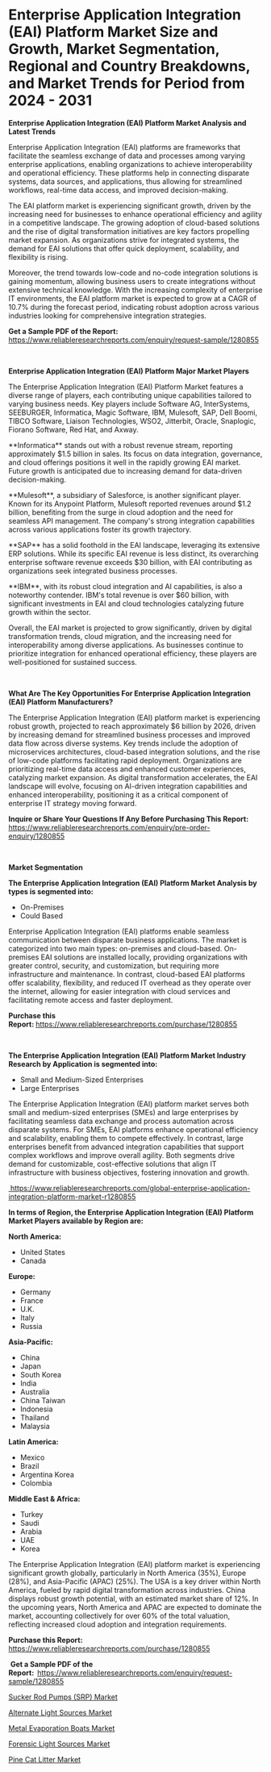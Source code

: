 <p><h1>Enterprise Application Integration (EAI) Platform Market Size and Growth, Market Segmentation, Regional and Country Breakdowns, and Market Trends for Period from 2024 -  2031</h1></p><p><strong>Enterprise Application Integration (EAI) Platform Market Analysis and Latest Trends</strong></p>
<p><p>Enterprise Application Integration (EAI) platforms are frameworks that facilitate the seamless exchange of data and processes among varying enterprise applications, enabling organizations to achieve interoperability and operational efficiency. These platforms help in connecting disparate systems, data sources, and applications, thus allowing for streamlined workflows, real-time data access, and improved decision-making.</p><p>The EAI platform market is experiencing significant growth, driven by the increasing need for businesses to enhance operational efficiency and agility in a competitive landscape. The growing adoption of cloud-based solutions and the rise of digital transformation initiatives are key factors propelling market expansion. As organizations strive for integrated systems, the demand for EAI solutions that offer quick deployment, scalability, and flexibility is rising.</p><p>Moreover, the trend towards low-code and no-code integration solutions is gaining momentum, allowing business users to create integrations without extensive technical knowledge. With the increasing complexity of enterprise IT environments, the EAI platform market is expected to grow at a CAGR of 10.7% during the forecast period, indicating robust adoption across various industries looking for comprehensive integration strategies.</p></p>
<p><strong>Get a Sample PDF of the Report:&nbsp;</strong> <a href="https://www.reliableresearchreports.com/enquiry/request-sample/1280855?utm_campaign=3&utm_medium=2&utm_source=Github&utm_content=ia&utm_term=30092024&utm_id=enterprise-application-integration-eai-platform">https://www.reliableresearchreports.com/enquiry/request-sample/1280855</a></p>
<p>&nbsp;</p>
<p><strong>Enterprise Application Integration (EAI) Platform Major Market Players</strong></p>
<p><p>The Enterprise Application Integration (EAI) Platform Market features a diverse range of players, each contributing unique capabilities tailored to varying business needs. Key players include Software AG, InterSystems, SEEBURGER, Informatica, Magic Software, IBM, Mulesoft, SAP, Dell Boomi, TIBCO Software, Liaison Technologies, WSO2, Jitterbit, Oracle, Snaplogic, Fiorano Software, Red Hat, and Axway.</p><p>**Informatica** stands out with a robust revenue stream, reporting approximately $1.5 billion in sales. Its focus on data integration, governance, and cloud offerings positions it well in the rapidly growing EAI market. Future growth is anticipated due to increasing demand for data-driven decision-making.</p><p>**Mulesoft**, a subsidiary of Salesforce, is another significant player. Known for its Anypoint Platform, Mulesoft reported revenues around $1.2 billion, benefiting from the surge in cloud adoption and the need for seamless API management. The company's strong integration capabilities across various applications foster its growth trajectory.</p><p>**SAP** has a solid foothold in the EAI landscape, leveraging its extensive ERP solutions. While its specific EAI revenue is less distinct, its overarching enterprise software revenue exceeds $30 billion, with EAI contributing as organizations seek integrated business processes.</p><p>**IBM**, with its robust cloud integration and AI capabilities, is also a noteworthy contender. IBM's total revenue is over $60 billion, with significant investments in EAI and cloud technologies catalyzing future growth within the sector.</p><p>Overall, the EAI market is projected to grow significantly, driven by digital transformation trends, cloud migration, and the increasing need for interoperability among diverse applications. As businesses continue to prioritize integration for enhanced operational efficiency, these players are well-positioned for sustained success.</p></p>
<p>&nbsp;</p>
<p><strong>What Are The Key Opportunities For Enterprise Application Integration (EAI) Platform Manufacturers?</strong></p>
<p><p>The Enterprise Application Integration (EAI) platform market is experiencing robust growth, projected to reach approximately $6 billion by 2026, driven by increasing demand for streamlined business processes and improved data flow across diverse systems. Key trends include the adoption of microservices architectures, cloud-based integration solutions, and the rise of low-code platforms facilitating rapid deployment. Organizations are prioritizing real-time data access and enhanced customer experiences, catalyzing market expansion. As digital transformation accelerates, the EAI landscape will evolve, focusing on AI-driven integration capabilities and enhanced interoperability, positioning it as a critical component of enterprise IT strategy moving forward.</p></p>
<p><strong>Inquire or Share Your Questions If Any Before Purchasing This Report:</strong> <a href="https://www.reliableresearchreports.com/enquiry/pre-order-enquiry/1280855?utm_campaign=3&utm_medium=2&utm_source=Github&utm_content=ia&utm_term=30092024&utm_id=enterprise-application-integration-eai-platform">https://www.reliableresearchreports.com/enquiry/pre-order-enquiry/1280855</a></p>
<p>&nbsp;</p>
<p><strong>Market Segmentation</strong></p>
<p><strong>The Enterprise Application Integration (EAI) Platform Market Analysis by types is segmented into:</strong></p>
<p><ul><li>On-Premises</li><li>Could Based</li></ul></p>
<p><p>Enterprise Application Integration (EAI) platforms enable seamless communication between disparate business applications. The market is categorized into two main types: on-premises and cloud-based. On-premises EAI solutions are installed locally, providing organizations with greater control, security, and customization, but requiring more infrastructure and maintenance. In contrast, cloud-based EAI platforms offer scalability, flexibility, and reduced IT overhead as they operate over the internet, allowing for easier integration with cloud services and facilitating remote access and faster deployment.</p></p>
<p><strong>Purchase this Report:&nbsp;</strong><a href="https://www.reliableresearchreports.com/purchase/1280855?utm_campaign=3&utm_medium=2&utm_source=Github&utm_content=ia&utm_term=30092024&utm_id=enterprise-application-integration-eai-platform">https://www.reliableresearchreports.com/purchase/1280855</a></p>
<p>&nbsp;</p>
<p><strong>The Enterprise Application Integration (EAI) Platform Market Industry Research by Application is segmented into:</strong></p>
<p><ul><li>Small and Medium-Sized Enterprises</li><li>Large Enterprises</li></ul></p>
<p><p>The Enterprise Application Integration (EAI) platform market serves both small and medium-sized enterprises (SMEs) and large enterprises by facilitating seamless data exchange and process automation across disparate systems. For SMEs, EAI platforms enhance operational efficiency and scalability, enabling them to compete effectively. In contrast, large enterprises benefit from advanced integration capabilities that support complex workflows and improve overall agility. Both segments drive demand for customizable, cost-effective solutions that align IT infrastructure with business objectives, fostering innovation and growth.</p></p>
<p><a href="https://www.reliableresearchreports.com/global-enterprise-application-integration-platform-market-r1280855?utm_campaign=3&utm_medium=2&utm_source=Github&utm_content=ia&utm_term=30092024&utm_id=enterprise-application-integration-eai-platform">&nbsp;https://www.reliableresearchreports.com/global-enterprise-application-integration-platform-market-r1280855</a></p>
<p><strong>In terms of Region, the Enterprise Application Integration (EAI) Platform Market Players available by Region are:</strong></p>
<p>
    <p> <strong> North America: </strong>
        <ul>
            <li>United States</li>
            <li>Canada</li>
        </ul>
        </p> 
    <p> <strong> Europe: </strong>
        <ul>
            <li>Germany</li>
            <li>France</li>
            <li>U.K.</li>
            <li>Italy</li>
            <li>Russia</li>
        </ul>
        </p> 
    <p> <strong> Asia-Pacific: </strong>
        <ul>
            <li>China</li>
            <li>Japan</li>
            <li>South Korea</li>
            <li>India</li>
            <li>Australia</li>
            <li>China Taiwan</li>
            <li>Indonesia</li>
            <li>Thailand</li>
            <li>Malaysia</li>
        </ul>
        </p> 
    <p> <strong> Latin America: </strong>
        <ul>
            <li>Mexico</li>
            <li>Brazil</li>
            <li>Argentina Korea</li>
            <li>Colombia</li>
        </ul>
        </p> 
    <p> <strong> Middle East & Africa: </strong>
        <ul>
            <li>Turkey</li>
            <li>Saudi</li>
            <li>Arabia</li>
            <li>UAE</li>
            <li>Korea</li>
        </ul>
    </p>
    </p>
<p><p>The Enterprise Application Integration (EAI) platform market is experiencing significant growth globally, particularly in North America (35%), Europe (28%), and Asia-Pacific (APAC) (25%). The USA is a key driver within North America, fueled by rapid digital transformation across industries. China displays robust growth potential, with an estimated market share of 12%. In the upcoming years, North America and APAC are expected to dominate the market, accounting collectively for over 60% of the total valuation, reflecting increased cloud adoption and integration requirements.</p></p>
<p><strong>Purchase this Report: </strong><a href="https://www.reliableresearchreports.com/purchase/1280855?utm_campaign=3&utm_medium=2&utm_source=Github&utm_content=ia&utm_term=30092024&utm_id=enterprise-application-integration-eai-platform">https://www.reliableresearchreports.com/purchase/1280855</a></p>
<p>&nbsp;<strong>Get a Sample PDF of the Report:&nbsp;&nbsp;</strong><a href="https://www.reliableresearchreports.com/enquiry/request-sample/1280855?utm_campaign=3&utm_medium=2&utm_source=Github&utm_content=ia&utm_term=30092024&utm_id=enterprise-application-integration-eai-platform">https://www.reliableresearchreports.com/enquiry/request-sample/1280855</a></p>
<p><strong></strong></p>
<p><p><a href="https://github.com/CarolynWatkins697/Market-Research-Report-List-1/blob/main/sucker-rod-pumps-srp-market.md?utm_campaign=3&utm_medium=2&utm_source=Github&utm_content=ia&utm_term=30092024&utm_id=enterprise-application-integration-eai-platform">Sucker Rod Pumps (SRP) Market</a></p><p><a href="https://issuu.com/reportprime-2/docs/alternate-light-sources-market-size_afdc926039b1ff?utm_campaign=3&utm_medium=2&utm_source=Github&utm_content=ia&utm_term=30092024&utm_id=enterprise-application-integration-eai-platform">Alternate Light Sources Market</a></p><p><a href="https://github.com/RunaHaque64/Market-Research-Report-List-1/blob/main/metal-evaporation-boats-market.md?utm_campaign=3&utm_medium=2&utm_source=Github&utm_content=ia&utm_term=30092024&utm_id=enterprise-application-integration-eai-platform">Metal Evaporation Boats Market</a></p><p><a href="https://issuu.com/reportprime-2/docs/forensic-light-sources-market-size-_3a4e41cbe4b744?utm_campaign=3&utm_medium=2&utm_source=Github&utm_content=ia&utm_term=30092024&utm_id=enterprise-application-integration-eai-platform">Forensic Light Sources Market</a></p><p><a href="https://www.linkedin.com/pulse/pine-cat-litter-market-global-trends-forecast-2024-riooc?utm_campaign=3&utm_medium=2&utm_source=Github&utm_content=ia&utm_term=30092024&utm_id=enterprise-application-integration-eai-platform">Pine Cat Litter Market</a></p></p>